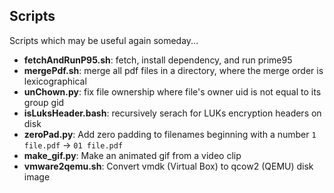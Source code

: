 ## Scripts
Scripts which may be useful again someday...

* **fetchAndRunP95.sh**: fetch, install dependency, and run prime95
* **mergePdf.sh**: merge all pdf files in a directory, where the merge order is lexicographical
* **unChown.py**: fix file ownership where file's owner uid is not equal to its group gid
* **isLuksHeader.bash**: recursively serach for LUKs encryption headers on disk
* **zeroPad.py**: Add zero padding to filenames beginning with a number ```1 file.pdf``` -> ```01 file.pdf```
* **make_gif.py**: Make an animated gif from a video clip
* **vmware2qemu.sh**: Convert vmdk (Virtual Box) to qcow2 (QEMU) disk image
